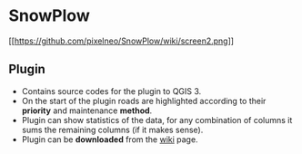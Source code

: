 # SnowPlow

[[https://github.com/pixelneo/SnowPlow/wiki/screen2.png]]

## Plugin 
- Contains source codes for the plugin to QGIS 3.
- On the start of the plugin roads are highlighted according to their **priority** and maintenance **method**.
- Plugin can show statistics of the data, for any combination of columns it sums the remaining columns (if it makes sense). 
- Plugin can be **downloaded** from the [wiki](https://github.com/pixelneo/SnowPlow/wiki) page.
